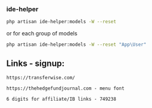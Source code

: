 ### ide-helper
```bash
php artisan ide-helper:models -W --reset
```
or for each group of models
```bash
php artisan ide-helper:models -W --reset "App\User"
```


## Links - signup:
```
https://transferwise.com/

https://thehedgefundjournal.com - menu font

6 digits for affiliate/IB links - 749238
```



